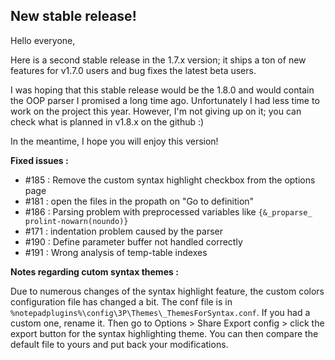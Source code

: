 ## New stable release! ##

Hello everyone,

Here is a second stable release in the 1.7.x version; it ships a ton of new features for v1.7.0 users and bug fixes the latest beta users.

I was hoping that this stable release would be the 1.8.0 and would contain the OOP parser I promised a long time ago. Unfortunately I had less time to work on the project this year. However, I'm not giving up on it; you can check what is planned in v1.8.x on the github :)

In the meantime, I hope you will enjoy this version!

**Fixed issues :**

- #185 : Remove the custom syntax highlight checkbox from the options page
- #181 : open the files in the propath on "Go to definition"
- #186 : Parsing problem with preprocessed variables like `{&_proparse_ prolint-nowarn(noundo)}`
- #171 : indentation problem caused by the parser
- #190 : Define parameter buffer not handled correctly
- #191 : Wrong analysis of temp-table indexes

**Notes regarding cutom syntax themes :**

Due to numerous changes of the syntax highlight feature, the custom colors configuration file has changed a bit. The conf file is in `%notepadplugins%\config\3P\Themes\_ThemesForSyntax.conf`. If you had a custom one, rename it. Then go to Options > Share Export config > click the export button for the syntax highlighting theme. You can then compare the default file to yours and put back your modifications.